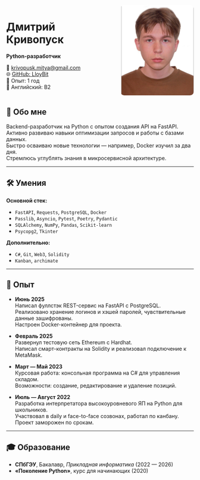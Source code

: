 <div style="display: flex; align-items: center; justify-content: space-between; gap: 20px;">

  <div>
    <h1>Дмитрий Кривопуск</h1>
    <p><strong>Python-разработчик</strong></p>
    <p>
      📧 <a href="mailto:krivopusk.mitya@gmail.com">krivopusk.mitya@gmail.com</a><br>
      🌐 <a href="https://github.com/LloyBit">GitHub: LloyBit</a><br>
      📆 Опыт: 1 год<br>
      🗽 Английский: B2
    </p>
  </div>

  <div>
    <img src="pfp.png" width="200" style="border-radius: 10px;">
  </div>

</div>

## 🧠 Обо мне

Backend-разработчик на Python с опытом создания API на FastAPI.  
Активно развиваю навыки оптимизации запросов и работы с базами данных.  
Быстро осваиваю новые технологии — например, Docker изучил за два дня.  
Стремлюсь углублять знания в микросервисной архитектуре.

---

## 🛠 Умения

**Основной стек:**

- `FastAPI`, `Requests`, `PostgreSQL`, `Docker`
- `Passlib`, `Asyncio`, `Pytest`, `Poetry`, `Pydantic`
- `SQLAlchemy`, `NumPy`, `Pandas`, `Scikit-learn`
- `Psycopg2`, `Tkinter`

**Дополнительно:**

- `C#`, `Git`, `Web3`, `Solidity`
- `Kanban`, `archimate`

---

## 💼 Опыт

- **Июнь 2025**  
  Написал фуллстэк REST-сервис на FastAPI с PostgreSQL.  
  Реализовано хранение логинов и хэшей паролей, чувствительные данные зашифрованы.  
  Настроен Docker-контейнер для проекта.

- **Февраль 2025**  
  Развернул тестовую сеть Ethereum с Hardhat.  
  Написал смарт-контракты на Solidity и реализовал подключение к MetaMask.

- **Март — Май 2023**  
  Курсовая работа: консольная программа на C# для управления складом.  
  Возможности: создание, редактирование и удаление позиций.

- **Июль — Август 2022**  
  Разработка интерпретатора высокоуровневого ЯП на Python для школьников.  
  Участвовал в daily и face-to-face созвонах, работал по канбану.  
  Проект заморожен по срокам.

---

## 🎓 Образование

- **СПбГЭУ**, Бакалавр, _Прикладная информатика_ (2022 — 2026)
- **«Поколение Python»**, курс для начинающих (2020)

